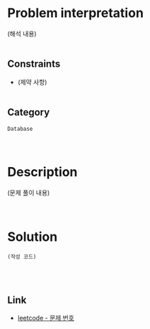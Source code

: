 # Problem interpretation
(해석 내용)
<br/><br/>

## Constraints
- (제약 사항)
<br/><br/>

## Category
`Database`
<br/><br/><br/>

# Description
(문제 풀이 내용)
<br/><br/><br/>

# Solution
```mysql
(작성 코드)
```
<br/><br/>

## Link
- [leetcode - 문제 번호]( URL )